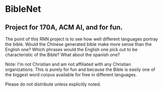 # BibleNet

## Project for 170A, ACM AI, and for fun.

The point of this RNN project is to see how well different languages portray the bible. Would the Chinese generated bible make more sense than the English one? Which phrases would the English one pick out to be characteristic of the Bible? What about the spanish one?

Note: I'm not Christian and am not affiliated with any Christian organizations. This is purely for fun and because the Bible is easily one of the biggest word corpus available for free in different languages.

Please do not distribute unless explicitly noted.
